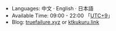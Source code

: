 * Languages: 中文 · English · 日本語
* Available Time: 09:00 - 22:00 「[UTC+9](https://time.is/UTC+9)」
* Blog: [truefailure.xyz](http://truefailure.xyz) or [ktkukuru.link](http://ktkukuru.link)
